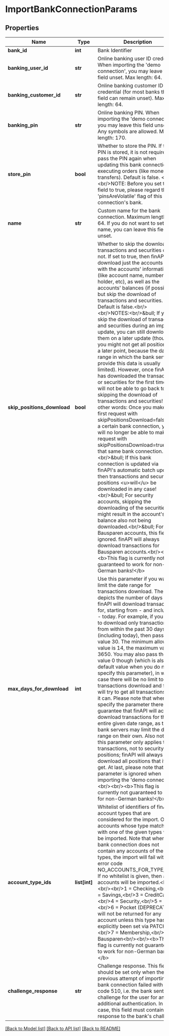 # ImportBankConnectionParams

## Properties
Name | Type | Description | Notes
------------ | ------------- | ------------- | -------------
**bank_id** | **int** | Bank Identifier | 
**banking_user_id** | **str** | Online banking user ID credential. When importing the &#39;demo connection&#39;, you may leave this field unset. Max length: 64. | [optional] 
**banking_customer_id** | **str** | Online banking customer ID credential (for most banks this field can remain unset). Max length: 64. | [optional] 
**banking_pin** | **str** | Online banking PIN. When importing the &#39;demo connection&#39;, you may leave this field unset. Any symbols are allowed. Max length: 170. | [optional] 
**store_pin** | **bool** | Whether to store the PIN. If the PIN is stored, it is not required to pass the PIN again when updating this bank connection or executing orders (like money transfers). Default is false. &lt;br/&gt;&lt;br/&gt;NOTE: Before you set this field to true, please regard the &#39;pinsAreVolatile&#39; flag of this connection&#39;s bank. | [optional] [default to False]
**name** | **str** | Custom name for the bank connection. Maximum length is 64. If you do not want to set a name, you can leave this field unset. | [optional] 
**skip_positions_download** | **bool** | Whether to skip the download of transactions and securities or not. If set to true, then finAPI will download just the accounts list with the accounts&#39; information (like account name, number, holder, etc), as well as the accounts&#39; balances (if possible), but skip the download of transactions and securities. Default is false.&lt;br/&gt;&lt;br/&gt;NOTES:&lt;br/&gt;&amp;bull; If you skip the download of transactions and securities during an import or update, you can still download them on a later update (though you might not get all positions at a later point, because the date range in which the bank servers provide this data is usually limited). However, once finAPI has downloaded the transactions or securities for the first time, you will not be able to go back to skipping the download of transactions and securities! In other words: Once you make your first request with skipPositionsDownload&#x3D;false for a certain bank connection, you will no longer be able to make a request with skipPositionsDownload&#x3D;true for that same bank connection.&lt;br/&gt;&amp;bull; If this bank connection is updated via finAPI&#39;s automatic batch update, then transactions and security positions &lt;u&gt;will&lt;/u&gt; be downloaded in any case!&lt;br/&gt;&amp;bull; For security accounts, skipping the downloading of the securities might result in the account&#39;s balance also not being downloaded.&lt;br/&gt;&amp;bull; For Bausparen accounts, this field is ignored. finAPI will always download transactions for Bausparen accounts.&lt;br/&gt;&lt;br/&gt;&lt;b&gt;This flag is currently not guaranteed to work for non-German banks!&lt;/b&gt; | [optional] [default to False]
**max_days_for_download** | **int** | Use this parameter if you want to limit the date range for transactions download. The value depicts the number of days that finAPI will download transactions for, starting from - and including - today. For example, if you want to download only transactions from within the past 30 days (including today), then pass the value 30. The minimum allowed value is 14, the maximum value is 3650. You may also pass the value 0 though (which is also the default value when you do not specify this parameter), in which case there will be no limit to the transactions download and finAPI will try to get all transactions that it can. Please note that when you specify the parameter there is no guarantee that finAPI will actually download transactions for the entire given date range, as the bank servers may limit the date range on their own. Also note that this parameter only applies to transactions, not to security positions; finAPI will always download all positions that it can get. At last, please note that this parameter is ignored when importing the &#39;demo connection&#39;.&lt;br/&gt;&lt;br/&gt;&lt;b&gt;This flag is currently not guaranteed to work for non-German banks!&lt;/b&gt; | [optional] 
**account_type_ids** | **list[int]** | Whitelist of identifiers of finAPI account types that are considered for the import. Only accounts whose type matches with one of the given types will be imported. Note that when the bank connection does not contain any accounts of the given types, the import will fail with error code NO_ACCOUNTS_FOR_TYPE_LIST. If no whitelist is given, then all accounts will be imported.&lt;br/&gt;&lt;br/&gt;&lt;br/&gt;1 &#x3D; Checking,&lt;br/&gt;2 &#x3D; Savings,&lt;br/&gt;3 &#x3D; CreditCard,&lt;br/&gt;4 &#x3D; Security,&lt;br/&gt;5 &#x3D; Loan,&lt;br/&gt;6 &#x3D; Pocket (DEPRECATED; will not be returned for any account unless this type has explicitly been set via PATCH),&lt;br/&gt;7 &#x3D; Membership,&lt;br/&gt;8 &#x3D; Bausparen&lt;br/&gt;&lt;br/&gt;&lt;b&gt;This flag is currently not guaranteed to work for non-German banks!&lt;/b&gt; | [optional] 
**challenge_response** | **str** | Challenge response. This field should be set only when the previous attempt of importing the bank connection failed with HTTP code 510, i.e. the bank sent a challenge for the user for an additional authentication. In this case, this field must contain the response to the bank&#39;s challenge. | [optional] 

[[Back to Model list]](../README.md#documentation-for-models) [[Back to API list]](../README.md#documentation-for-api-endpoints) [[Back to README]](../README.md)


